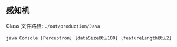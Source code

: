 
## 感知机

Class 文件路径:
`./out/production/Java`
```
java Console [Perceptron] [dataSize默认100] [featureLength默认2]
```